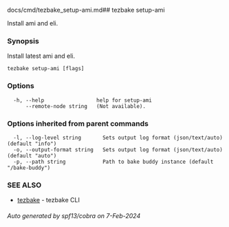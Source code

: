 docs/cmd/tezbake_setup-ami.md## tezbake setup-ami

Install ami and eli.

### Synopsis

Install latest ami and eli.

```
tezbake setup-ami [flags]
```

### Options

```
  -h, --help                 help for setup-ami
      --remote-node string   (Not available).
```

### Options inherited from parent commands

```
  -l, --log-level string       Sets output log format (json/text/auto) (default "info")
  -o, --output-format string   Sets output log format (json/text/auto) (default "auto")
  -p, --path string            Path to bake buddy instance (default "/bake-buddy")
```

### SEE ALSO

* [tezbake](/tezbake/reference/cmd/tezbake)	 - tezbake CLI

###### Auto generated by spf13/cobra on 7-Feb-2024
